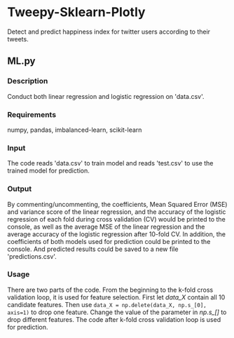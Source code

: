# Tweepy-Sklearn-Plotly
Detect and predict happiness index for twitter users according to their tweets.

## ML.py
### Description
Conduct both linear regression and logistic regression on 'data.csv'.
### Requirements
numpy, pandas, imbalanced-learn, scikit-learn
### Input
The code reads 'data.csv' to train model and reads 'test.csv' to use the trained model for prediction.
### Output
By commenting/uncommenting, the coefficients, Mean Squared Error (MSE) and variance score of the linear regression, and the accuracy of the logistic regression of each fold during cross validation (CV) would be printed to the console, as well as the average MSE of the linear regression and the average accuracy of the logistic regression after 10-fold CV. In addition, the coefficients of both models used for prediction could be printed to the console. And predicted results could be saved to a new file 'predictions.csv'.
### Usage
There are two parts of the code. From the beginning to the k-fold cross validation loop, it is used for feature selection. First let *data_X* contain all 10 candidate features. Then use ```data_X = np.delete(data_X, np.s_[0], axis=1)``` to drop one feature. Change the value of the parameter in *np.s_[]* to drop different features. The code after k-fold cross validation loop is used for prediction. 
